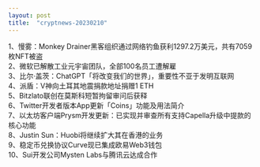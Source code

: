 ```yaml
---
layout: post
title:  "cryptnews-20230210"
---
```

1、慢雾：Monkey Drainer黑客组织通过网络钓鱼获利1297.2万美元，共有7059枚NFT被盗  
2、微软已解散工业元宇宙团队，全部100名员工遭解雇  
3、比尔·盖茨：ChatGPT「将改变我们的世界」，重要性不亚于发明互联网  
4、派盾：V神向土耳其地震捐款地址捐赠1 ETH  
5、Bitzlato联创在莫斯科短暂拘留审问后获释  
6、Twitter开发者版本App更新「Coins」功能及用法简介  
7、以太坊客户端Prysm开发更新：已实现并审查所有支持Capella升级中提款的核心功能  
8、Justin Sun：Huobi将继续扩大其在香港的业务  
9、稳定币兑换协议Curve现已集成欧易Web3钱包  
10、Sui开发公司Mysten Labs与腾讯云达成合作  

